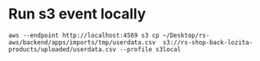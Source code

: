 # Run s3 event locally
```
aws --endpoint http://localhost:4569 s3 cp ~/Desktop/rs-aws/backend/apps/imports/tmp/userdata.csv  s3://rs-shop-back-lozita-products/uploaded/userdata.csv --profile s3local
```
